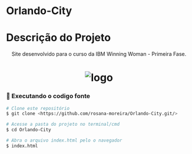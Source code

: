 # Orlando-City

# Descrição do Projeto
<p align="center">
Site desenvolvido para o curso da IBM Winning Woman - Primeira Fase.
</p>

<h1 align="center">
  <img alt="logo" title="#logo" src="../assets/git.mp4" />
</h1>

### 🎲 Executando o codigo fonte

```bash
# Clone este repositório
$ git clone <https://github.com/rosana-moreira/Orlando-City.git/>

# Acesse a pasta do projeto no terminal/cmd
$ cd Orlando-City

# Abra o arquivo index.html pelo o navegador
$ index.html

```
